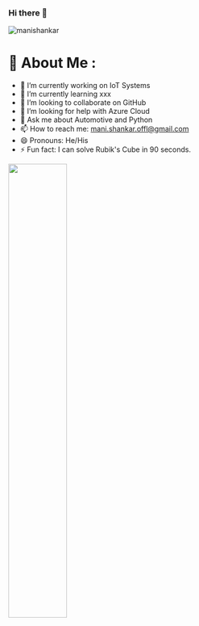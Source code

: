 ### Hi there 👋

<p align="left"> <img src="https://komarev.com/ghpvc/?username=coder-cell&label=Views&color=blue&style=plastic&style=for-the-badge" alt="manishankar" /> </p>


# 💫 About Me :
- 🔭 I’m currently working on IoT Systems
- 🌱 I’m currently learning xxx
- 👯 I’m looking to collaborate on GitHub
- 🤔 I’m looking for help with Azure Cloud
- 💬 Ask me about Automotive and Python
- 📫 How to reach me: mani.shankar.offl@gmail.com
- 😄 Pronouns: He/His
- ⚡ Fun fact: I can solve Rubik's Cube in 90 seconds.



<img width="48%" src="https://github-readme-stats.vercel.app/api?username=coder-cell&show_icons=true&theme=vue" />
